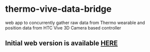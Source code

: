 # thermo-vive-data-bridge
web app to concurrently gather raw data from Thermo wearable and position data from HTC Vive 3D Camera based controller

## Initial web version is available [HERE](https://www.mtrlb.com/aframesolo "Thermo Vive Bridge Live")
